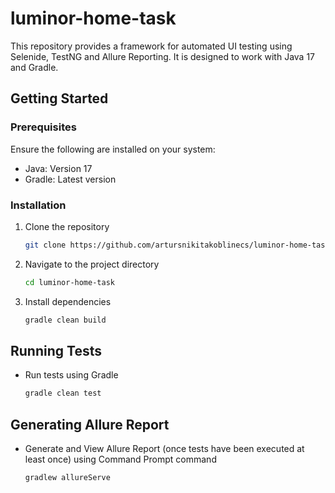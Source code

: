 # luminor-home-task

This repository provides a framework for automated UI testing using Selenide, TestNG and Allure Reporting. It is designed to work with Java 17 and Gradle.

## Getting Started

### Prerequisites

Ensure the following are installed on your system:
 - Java: Version 17
 - Gradle: Latest version

### Installation

1. Clone the repository
    ```sh
   git clone https://github.com/artursnikitakoblinecs/luminor-home-task.git
    ```
2. Navigate to the project directory
    ```sh
   cd luminor-home-task
    ```
3. Install dependencies
    ```sh
   gradle clean build
    ```

## Running Tests

- Run tests using Gradle
    ```sh
   gradle clean test
    ```

## Generating Allure Report

- Generate and View Allure Report (once tests have been executed at least once) using Command Prompt command
    ```sh
    gradlew allureServe
    ```